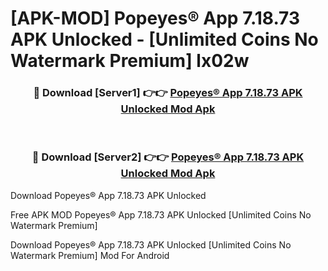 # [APK-MOD] Popeyes® App 7.18.73 APK Unlocked - [Unlimited Coins No Watermark Premium] lx02w



<div align="center">
<h3>🔴 Download [Server1] 👉👉 <a href="https://momento.my/?title=Popeyes®_App_7.18.73_APK_Unlocked">Popeyes® App 7.18.73 APK Unlocked Mod Apk</a></h3><br>

<h3>🔴 Download [Server2] 👉👉 <a href="https://momento.my/?title=Popeyes®_App_7.18.73_APK_Unlocked">Popeyes® App 7.18.73 APK Unlocked Mod Apk</a></h3>
</div>



Download Popeyes® App 7.18.73 APK Unlocked 

Free APK MOD Popeyes® App 7.18.73 APK Unlocked [Unlimited Coins No Watermark Premium]

Download Popeyes® App 7.18.73 APK Unlocked [Unlimited Coins No Watermark Premium] Mod For Android
